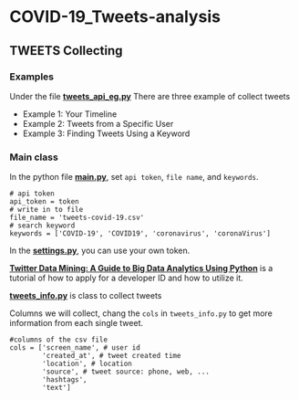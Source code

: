 # COVID-19_Tweets-analysis

## TWEETS Collecting

### Examples
Under the file
**[tweets_api_eg.py](https://github.com/AllenSun7/COVID-19_Tweets-analysis/blob/master/tweets_api_eg.py)**
There are three example of collect tweets
- Example 1: Your Timeline
- Example 2: Tweets from a Specific User
- Example 3: Finding Tweets Using a Keyword

### Main class
In the python file **[main.py](https://github.com/AllenSun7/COVID-19_Tweets-analysis/blob/master/main.py)**, set `api token`, `file name`, and `keywords`.
```
# api token
api_token = token
# write in to file
file_name = 'tweets-covid-19.csv'
# search keyword
keywords = ['COVID-19', 'COVID19', 'coronavirus', 'coronaVirus']
```
In the **[settings.py](https://github.com/AllenSun7/COVID-19_Tweets-analysis/blob/master/settings.py)**, you can use your own token.

**[Twitter Data Mining: A Guide to Big Data Analytics Using Python](https://chatbotslife.com/twitter-data-mining-a-guide-to-big-data-analytics-using-python-4efc8ccfa219)** is a tutorial of how to apply for a developer ID and how to utilize it. 


**[tweets_info.py](https://github.com/AllenSun7/COVID-19_Tweets-analysis/blob/master/tweets_info.py)** is class to collect tweets

Columns we will collect, chang the `cols` in  `tweets_info.py` to get more information from each single tweet.
```
#columns of the csv file
cols = ['screen_name', # user id
        'created_at', # tweet created time
        'location', # location
        'source', # tweet source: phone, web, ...
        'hashtags', 
        'text']
```
